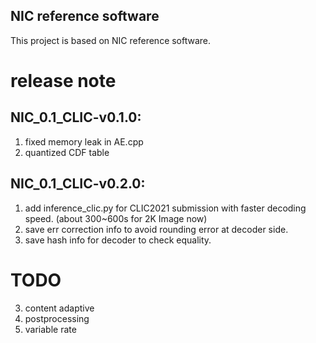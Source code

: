 ## NIC reference software
This project is based on NIC reference software.

# release note 
## NIC_0.1_CLIC-v0.1.0:
1. fixed memory leak in AE.cpp
2. quantized CDF table

## NIC_0.1_CLIC-v0.2.0:
1. add inference_clic.py for CLIC2021 submission with faster decoding speed. (about 300~600s for 2K Image now)
2. save err correction info to avoid rounding error at decoder side.
3. save hash info for decoder to check equality.

# TODO
3. content adaptive
4. postprocessing
5. variable rate